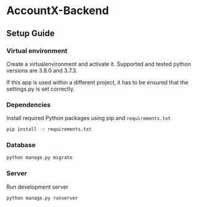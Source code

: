 # AccountX-Backend

## Setup Guide

### Virtual environment
Create a virtualenvironment and activate it.
Supported and tested python versions are 3.8.0 and 3.7.3.

If this app is used within a different project, it has to be ensured that the settings.py is set correctly.

### Dependencies
Install required Python packages using pip and `requirements.txt`
```bash
pip install -r requirements.txt
```

### Database
```bash
python manage.py migrate
```

### Server
Run development server
```bash
python manage.py runserver
```
